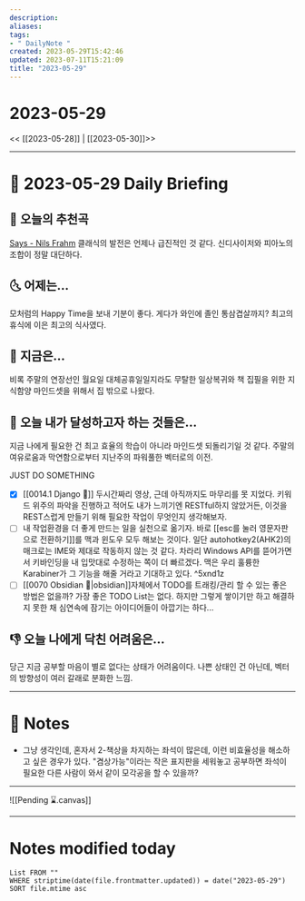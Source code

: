 ```yaml
---
description:
aliases: 
tags:
- " DailyNote "
created: 2023-05-29T15:42:46
updated: 2023-07-11T15:21:09
title: "2023-05-29"
---
```


# 2023-05-29

<< [[2023-05-28]] | [[2023-05-30]]>>

---
# 📅 2023-05-29 Daily Briefing

## 🎵 오늘의 추천곡

[Says - Nils Frahm](https://youtu.be/xLNeZogTsK8) 클래식의 발전은 언제나 급진적인 것 같다. 신디사이저와 피아노의 조합이 정말 대단하다.


## 🌜 어제는...

모처럼의 Happy Time을 보내 기분이 좋다. 게다가 와인에 졸인 통삼겹살까지? 최고의 휴식에 이은 최고의 식사였다.

## 🙌 지금은...

비록 주말의 연장선인 월요일 대체공휴일일지라도 무탈한 일상복귀와 책 집필을 위한 지식함양 마인드셋을 위해서 집 밖으로 나왔다. 

## 🚀 오늘 내가 달성하고자 하는 것들은...

지금 나에게 필요한 건 최고 효율의 학습이 아니라 마인드셋 되돌리기일 것 같다. 주말의 여유로움과 막연함으로부터 지난주의 파워풀한 벡터로의 이전. 

JUST DO SOMETHING

- [x] [[0014.1 Django 🎈]] 두시간짜리 영상, 근데 아직까지도 마무리를 못 지었다. 키워드 위주의 파악을 진행하고 적어도 내가 느끼기엔 RESTful하지 않았거든, 이것을 REST스럽게 만들기 위해 필요한 작업이 무엇인지 생각해보자.
- [ ] 내 작업환경을 더 좋게 만드는 일을 실천으로 옮기자. 바로 [[esc를 눌러 영문자판으로 전환하기]]를 맥과 윈도우 모두 해보는 것이다. 일단 autohotkey2(AHK2)의 매크로는 IME와 제대로 작동하지 않는 것 같다. 차라리 Windows API를 뜯어가면서 키바인딩을 내 입맛대로 수정하는 쪽이 더 빠르겠다. 맥은 우리 훌륭한 Karabiner가 그 기능을 해줄 거라고 기대하고 있다. ^5xnd1z
- [ ] [[0070 Obsidian 💎|obsidian]]자체에서 TODO를 트래킹/관리 할 수 있는 좋은 방법은 없을까? 가장 좋은 TODO List는 없다. 하지만 그렇게 쌓이기만 하고 해결하지 못한 채 심연속에 잠기는 아이디어들이 아깝기는 하다...

## 👎 오늘 나에게 닥친 어려움은...

당근 지금 공부할 마음이 별로 없다는 상태가 어려움이다. 나쁜 상태인 건 아닌데, 벡터의 방향성이 여러 갈래로 분화한 느낌.

---

# 📝 Notes

- 그냥 생각인데, 혼자서 2-책상을 차지하는 좌석이 많은데, 이런 비효율성을 해소하고 싶은 경우가 있다. "겸상가능"이라는 작은 표지판을 세워놓고 공부하면 좌석이 필요한 다른 사람이 와서 같이 모각공을 할 수 있을까?

___

![[Pending ⌛.canvas]]

---
# Notes modified today

```dataview
List FROM "" 
WHERE striptime(date(file.frontmatter.updated)) = date("2023-05-29") 
SORT file.mtime asc
```
